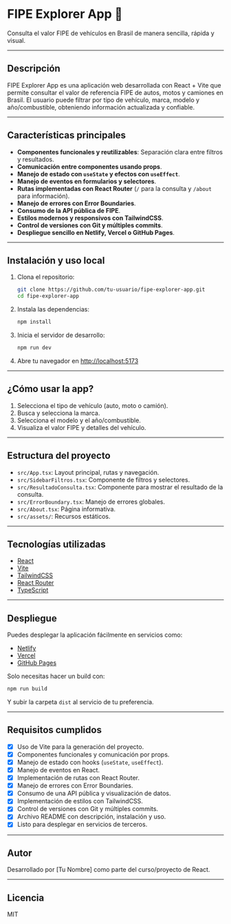 # FIPE Explorer App 🚗

Consulta el valor FIPE de vehículos en Brasil de manera sencilla, rápida y visual.

---

## Descripción

FIPE Explorer App es una aplicación web desarrollada con React + Vite que permite consultar el valor de referencia FIPE de autos, motos y camiones en Brasil. El usuario puede filtrar por tipo de vehículo, marca, modelo y año/combustible, obteniendo información actualizada y confiable.

---

## Características principales

- **Componentes funcionales y reutilizables**: Separación clara entre filtros y resultados.
- **Comunicación entre componentes usando props**.
- **Manejo de estado con `useState` y efectos con `useEffect`**.
- **Manejo de eventos en formularios y selectores**.
- **Rutas implementadas con React Router** (`/` para la consulta y `/about` para información).
- **Manejo de errores con Error Boundaries**.
- **Consumo de la API pública de FIPE**.
- **Estilos modernos y responsivos con TailwindCSS**.
- **Control de versiones con Git y múltiples commits**.
- **Despliegue sencillo en Netlify, Vercel o GitHub Pages**.

---

## Instalación y uso local

1. Clona el repositorio:
   ```bash
   git clone https://github.com/tu-usuario/fipe-explorer-app.git
   cd fipe-explorer-app
   ```

2. Instala las dependencias:
   ```bash
   npm install
   ```

3. Inicia el servidor de desarrollo:
   ```bash
   npm run dev
   ```

4. Abre tu navegador en [http://localhost:5173](http://localhost:5173)

---

## ¿Cómo usar la app?

1. Selecciona el tipo de vehículo (auto, moto o camión).
2. Busca y selecciona la marca.
3. Selecciona el modelo y el año/combustible.
4. Visualiza el valor FIPE y detalles del vehículo.

---

## Estructura del proyecto

- `src/App.tsx`: Layout principal, rutas y navegación.
- `src/SidebarFiltros.tsx`: Componente de filtros y selectores.
- `src/ResultadoConsulta.tsx`: Componente para mostrar el resultado de la consulta.
- `src/ErrorBoundary.tsx`: Manejo de errores globales.
- `src/About.tsx`: Página informativa.
- `src/assets/`: Recursos estáticos.

---

## Tecnologías utilizadas

- [React](https://reactjs.org/)
- [Vite](https://vitejs.dev/)
- [TailwindCSS](https://tailwindcss.com/)
- [React Router](https://reactrouter.com/)
- [TypeScript](https://www.typescriptlang.org/)

---

## Despliegue

Puedes desplegar la aplicación fácilmente en servicios como:
- [Netlify](https://www.netlify.com/)
- [Vercel](https://vercel.com/)
- [GitHub Pages](https://pages.github.com/)

Solo necesitas hacer un build con:
```bash
npm run build
```
Y subir la carpeta `dist` al servicio de tu preferencia.

---

## Requisitos cumplidos

- [x] Uso de Vite para la generación del proyecto.
- [x] Componentes funcionales y comunicación por props.
- [x] Manejo de estado con hooks (`useState`, `useEffect`).
- [x] Manejo de eventos en React.
- [x] Implementación de rutas con React Router.
- [x] Manejo de errores con Error Boundaries.
- [x] Consumo de una API pública y visualización de datos.
- [x] Implementación de estilos con TailwindCSS.
- [x] Control de versiones con Git y múltiples commits.
- [x] Archivo README con descripción, instalación y uso.
- [x] Listo para desplegar en servicios de terceros.

---

## Autor

Desarrollado por [Tu Nombre] como parte del curso/proyecto de React.

---

## Licencia

MIT

